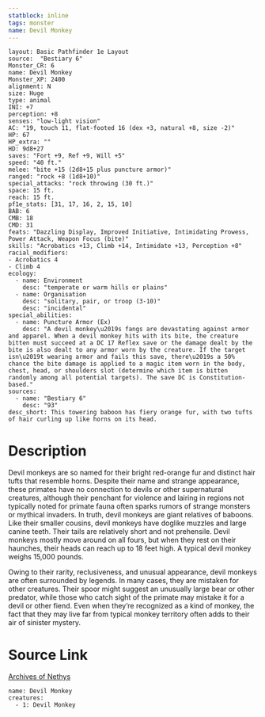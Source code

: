 ```yaml
---
statblock: inline
tags: monster
name: Devil Monkey
---
```

```statblock
layout: Basic Pathfinder 1e Layout
source:  "Bestiary 6"
Monster_CR: 6
name: Devil Monkey
Monster_XP: 2400
alignment: N
size: Huge
type: animal
INI: +7
perception: +8
senses: "low-light vision"
AC: "19, touch 11, flat-footed 16 (dex +3, natural +8, size -2)"
HP: 67
HP_extra: ""
HD: 9d8+27
saves: "Fort +9, Ref +9, Will +5"
speed: "40 ft."
melee: "bite +15 (2d8+15 plus puncture armor)"
ranged: "rock +8 (1d8+10)"
special_attacks: "rock throwing (30 ft.)"
space: 15 ft.
reach: 15 ft.
pf1e_stats: [31, 17, 16, 2, 15, 10]
BAB: 6
CMB: 18
CMD: 31
feats: "Dazzling Display, Improved Initiative, Intimidating Prowess, Power Attack, Weapon Focus (bite)"
skills: "Acrobatics +13, Climb +14, Intimidate +13, Perception +8"
racial_modifiers:
- Acrobatics 4
- Climb 4
ecology:
  - name: Environment
    desc: "temperate or warm hills or plains"
  - name: Organisation
    desc: "solitary, pair, or troop (3-10)"
    desc: "incidental"
special_abilities:
  - name: Puncture Armor (Ex)
    desc: "A devil monkey\u2019s fangs are devastating against armor and apparel. When a devil monkey hits with its bite, the creature bitten must succeed at a DC 17 Reflex save or the damage dealt by the bite is also dealt to any armor worn by the creature. If the target isn\u2019t wearing armor and fails this save, there\u2019s a 50% chance the bite damage is applied to a magic item worn in the body, chest, head, or shoulders slot (determine which item is bitten randomly among all potential targets). The save DC is Constitution-based."
sources:
  - name: "Bestiary 6"
    desc: "93"
desc_short: This towering baboon has fiery orange fur, with two tufts of hair curling up like horns on its head.
```
# Description
Devil monkeys are so named for their bright red-orange fur and distinct hair tufts that resemble horns. Despite their name and strange appearance, these primates have no connection to devils or other supernatural creatures, although their penchant for violence and lairing in regions not typically noted for primate fauna often sparks rumors of strange monsters or mythical invaders. In truth, devil monkeys are giant relatives of baboons. Like their smaller cousins, devil monkeys have doglike muzzles and large canine teeth. Their tails are relatively short and not prehensile. Devil monkeys mostly move around on all fours, but when they rest on their haunches, their heads can reach up to 18 feet high. A typical devil monkey weighs 15,000 pounds. 

Owing to their rarity, reclusiveness, and unusual appearance, devil monkeys are often surrounded by legends. In many cases, they are mistaken for other creatures. Their spoor might suggest an unusually large bear or other predator, while those who catch sight of the primate may mistake it for a devil or other fiend. Even when they’re recognized as a kind of monkey, the fact that they may live far from typical monkey territory often adds to their air of sinister mystery.
# Source Link
[Archives of Nethys](https://aonprd.com/MonsterDisplay.aspx?ItemName=Devil%20Monkey)
```encounter-table
name: Devil Monkey
creatures:
  - 1: Devil Monkey
```
